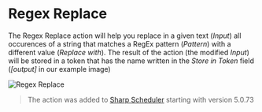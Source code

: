 # Regex Replace

The Regex Replace action will help you replace in a given text (_Input_) all occurences of a string that matches a RegEx pattern (_Pattern_) with a different value (_Replace with_). The result of the action (the modified _Input_) will be stored in a token that has the name written in the _Store in Token_ field (_[output]_ in our example image)

![Regex Replace](https://static.dnnsharp.com/documentation/regex-replace.png "Regex Replace")

> The action was added to [Sharp Scheduler](/sharp-scheduler/index.html) starting with version 5.0.73